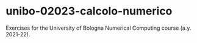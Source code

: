 # unibo-02023-calcolo-numerico
Exercises for the University of Bologna Numerical Computing course (a.y. 2021-22).

